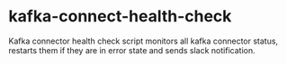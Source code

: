 # kafka-connect-health-check
Kafka connector health check script monitors all kafka connector status, restarts them if they are in error state and sends slack notification.
